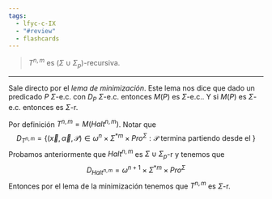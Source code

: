 ```yaml
---
tags:
  - lfyc-c-IX
  - "#review"
  - flashcards
---
```

> $T^{n,m}$ es $(\Sigma\cup\Sigma_p)$-recursiva.

- - - 
Sale directo por el *lema de minimización*. Este lema nos dice que dado un predicado $P$ $\Sigma$-e.c. con $D_P$ $\Sigma$-e.c. entonces $M(P)$ es $\Sigma$-e.c.. Y si $M(P)$ es $\Sigma$-e.c. entonces es $\Sigma$-r.

Por definición $T^{n,m}=M({Halt}^{n,m})$. Notar que
$$
D_{T^{n,m}}=\{
(\vec{x},\vec{\alpha},\mathcal{P})\in\omega^{n}\times\Sigma^{\ast m}\times{Pro^{\Sigma}}:\mathcal{P}\text{ termina partiendo desde el }
\}
$$
Probamos anteriormente que ${Halt}^{n,m}$ es $\Sigma\cup\Sigma_{p}$-r y tenemos que
$$
D_{Halt^{n,m}}=\omega^{n+1}\times\Sigma^{\ast m}\times{Pro^{\Sigma}}
$$
Entonces por el lema de la minimización tenemos que $T^{n,m}$ es $\Sigma$-r.